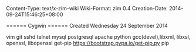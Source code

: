 Content-Type: text/x-zim-wiki
Wiki-Format: zim 0.4
Creation-Date: 2014-09-24T15:46:25+08:00

====== Cygwin ======
Created Wednesday 24 September 2014

vim
git
sshd
telnet
mysql
postgresql
apache
python
gcc(devel),libxml, libxsl,  openssl, libopenssl
get-pip https://bootstrap.pypa.io/get-pip.py
pip


